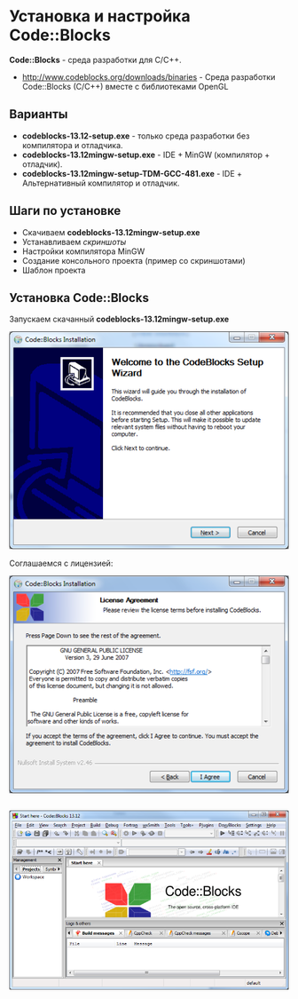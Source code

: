 Установка и настройка Code::Blocks
==================================

**Code::Blocks** - среда разработки для C/C++.

* http://www.codeblocks.org/downloads/binaries - Среда разработки Code::Blocks (C/C++) вместе с библиотеками OpenGL

Варианты
--------
* **codeblocks-13.12-setup.exe** - только среда разработки без компилятора и отладчика. 
* **codeblocks-13.12mingw-setup.exe** - IDE + MinGW (компилятор + отладчик).
* **codeblocks-13.12mingw-setup-TDM-GCC-481.exe** - IDE + Альтернативный компилятор и отладчик.

Шаги по установке
-----------------
* Скачиваем **codeblocks-13.12mingw-setup.exe** 
* Устанавливаем _скриншоты_
* Настройки компилятора MinGW
* Создание консольного проекта (пример со скриншотами)
* Шаблон проекта

Установка Code::Blocks
----------------------
Запускаем скачанный **codeblocks-13.12mingw-setup.exe**

![Code::Blocks](step1.png "Установка 1")

Соглашаемся с лицензией:

![Code::Blocks](step2.png "Установка 2")


``` cpp

```

![Code::Blocks](CodeBlocks.png "Среда разработки Code::Blocks")

